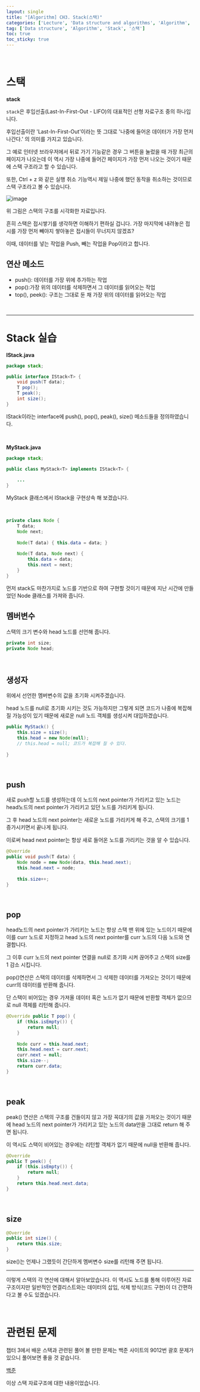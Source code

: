 ```yaml
---
layout: single
title: "[Algorithm] CH3. Stack(스택)"
categories: ['Lecture', 'Data structure and algorithms', 'Algorithm', 'Stack']
tag: ['Data structure', 'Algorithm', 'Stack', '스택']
toc: true
toc_sticky: true
---
```


<br>

# 스택

**stack**

`stack`은 후입선출(Last-In-First-Out - LIFO)의 대표적인 선형 자료구조 중의 하나입니다.

후입선출이란 'Last-In-First-Out'이라는 뜻 그대로 '나중에 들어온 데이터가 가장 먼저 나간다.' 의 의미를 가지고 있습니다.

 그 예로 인터넷 브라우저에서 뒤로 가기 기능같은 경우 그 버튼을 눌렀을 때 가장 최근의 페이지가 나오는데 이 역시 가장 나중에 들어간 페이지가 가장 먼저 나오는 것이기 때문에 스택 구조라고 할 수 있습니다.

또한, Ctrl + z 와 같은 실행 취소 기능역시 제일 나중에 했던 동작을 취소하는 것이므로 스택 구조라고 볼 수 있습니다.

![image](https://user-images.githubusercontent.com/79521972/153334791-de3d66bd-db92-4985-b84a-cd539241eee2.png)

위 그림은 스택의 구조를 시각화한 자료입니다.

흔히 스택은 접시쌓기를 생각하면 이해하기 편하실 겁니다. 가장 마지막에 내려놓은 접시를 가장 먼저 빼야지 쌓아놓은 접시들이 무너지지 않겠죠?

이때, 데이터를 넣는 작업을 Push, 빼는 작업을 Pop이라고 합니다.



## 연산 메소드

- push(): 데이터를 가장 위에 추가하는 작업
- pop():가장 위의 데이터를 삭제하면서 그 데이터를 읽어오는 작업
- top(), peek(): 구조는 그대로 둔 채 가장 위의 데이터를 읽어오는 작업



<br>

---



# Stack 실습

**IStack.java**

```java
package stack;

public interface IStack<T> {
    void push(T data);
    T pop();
    T peak();
    int size();
}
```

IStack이라는 interface에 push(), pop(), peak(), size() 메소드들을 정의하였습니다.

<br>

**MyStack.java**

```java
package stack; 

public class MyStack<T> implements IStack<T> {
    
    ...
}
```

MyStack 클래스에서 IStack을 구현상속 해 보겠습니다.

<br>

```java
private class Node {
    T data;
    Node next;
    
    Node(T data) { this.data = data; }
    
    Node(T data, Node next) {
        this.data = data;
        this.next = next;
    }
}
```

먼저 stack도 마찬가지로 노드를 기반으로 하여 구현할 것이기 때문에 지난 시간에 만들었던 Node 클래스를 가져와 줍니다.



## 멤버변수

스택의 크기 변수와 head 노드를 선언해 줍니다.

```java
private int size;
private Node head;
```



<br>



## 생성자

위에서 선언한 멤버변수의 값을 초기화 시켜주겠습니다.

head 노드를 null로 초기화 시키는 것도 가능하지만 그렇게 되면 코드가 나중에 복잡해 질 가능성이 있기 때문에 새로운 null 노드 객체를 생성시켜 대입하겠습니다. 

```java
public MyStack() {
    this.size = size();
 	this.head = new Node(null);
    // this.head = null; 코드가 복잡해 질 수 있다.
    
}
```



<br>

## push

새로 push할 노드를 생성하는데 이 노드의 next pointer가 가리키고 있는 노드는 head노드의 next pointer가 가리키고 있던 노드를 가리키게 됩니다.

그 후 head 노드의 next pointer는 새로운 노드를 가리키게 해 주고, 스택의 크기를 1 증가시키면서 끝나게 됩니다.

이로써 head next pointer는 항상 새로 들어온 노드를 가리키는 것을 알 수 있습니다.

```java
@Override
public void push(T data) {
    Node node = new Node(data, this.head.next);
    this.head.next = node;
    
    this.size++;
}
```



<br>

 

## pop

head노드의 next pointer가 가리키는 노드는 항상 스택 맨 위에 있는 노드이기 때문에 이를 curr 노드로 지정하고 head 노드의 next pointer를 curr 노드의 다음 노드와 연결합니다. 

그 이후 curr 노드의 next pointer 연결을 null로 초기화 시켜 끊어주고 스택의 size를 1 감소 시킵니다.

pop()연산은 스택의 데이터를 삭제하면서 그 삭제한 데이터를 가져오는 것이기 때문에 curr의 데이터를 반환해 줍니다.

단 스택이 비어있는 경우 가져올 데이터 혹은 노드가 없기 때문에 반환할 객체가 없으므로 null 객체를 리턴해 줍니다.

```java 
@Override public T pop() {
    if (this.isEmpty()) {
        return null;
    }
    
    Node curr = this.head.next;
	this.head.next = curr.next;
    curr.next = null;
    this.size--;
    return curr.data;
}
```



<br>

## peak

peak() 연산은 스택의 구조를 건들이지 않고 가장 꼭대기의 값을 가져오는 것이기 때문에 head 노드의 next pointer가 가리키고 있는 노드의 data만을 그대로 return 해 주면 됩니다.

이 역시도 스택이 비어있는 경우에는 리턴할 객체가 없기 때문에 null을 반환해 줍니다.

```java
@Override
public T peek() {
    if (this.isEmpty()) {
        return null;
    }
    return this.head.next.data;
}
```



<br>

## size

```java
@Override
public int size() {
    return this.size;
}
```

size()는 언제나 그랬듯이 간단하게 멤버변수 size를 리턴해 주면 됩니다.



---

이렇게 스택의 각 연산에 대해서 알아보았습니다. 이 역시도 노드를 통해 이루어진 자료구조이지만 일반적인 연결리스트와는 데이터의 삽입, 삭제 방식(코드 구현)이 더 간편하다고 볼 수도 있겠습니다.

<br>

# 관련된 문제

챕터 3에서 배운 스택과 관련된 풀어 볼 만한 문제는 백준 사이트의 9012번 괄호 문제가 있으니 풀어보면 좋을 것 같습니다.

[백준](https://www.acmicpc.net/problem/9012 "9012 괄호")



이상 스택 자료구조에 대한 내용이었습니다.







